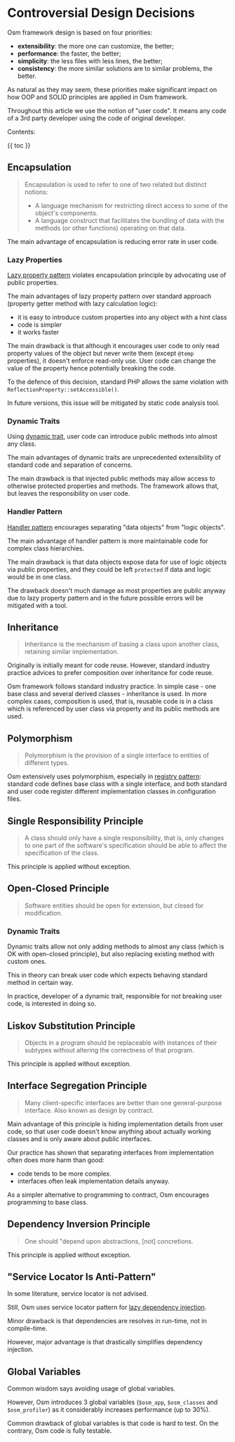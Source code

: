 # Controversial Design Decisions #

Osm framework design is based on four priorities:

* **extensibility**: the more one can customize, the better;
* **performance**: the faster, the better;
* **simplicity**: the less files with less lines, the better;
* **consistency**: the more similar solutions are to similar problems, the better. 

As natural as they may seem, these priorities make significant impact on how OOP and SOLID principles are applied in Osm framework.

Throughout this article we use the notion of "user code". It means any code of a 3rd party developer using the code of original developer. 

Contents:

{{ toc }}

## Encapsulation ##

> Encapsulation is used to refer to one of two related but distinct notions:
>
> * A language mechanism for restricting direct access to some of the object's components.
> * A language construct that facilitates the bundling of data with the methods (or other functions) operating on that data.

The main advantage of encapsulation is reducing error rate in user code.

### Lazy Properties ###

[Lazy property pattern](lazy-properties.html) violates encapsulation principle by advocating use of public properties. 

The main advantages of lazy property pattern over standard approach (property getter method with lazy calculation logic): 

* it is easy to introduce custom properties into any object with a hint class
* code is simpler
* it works faster 

The main drawback is that although it encourages user code to only read property values of the object but never write them (except `@temp` properties), it doesn't enforce read-only use. User code can change the value of the property hence potentially breaking the code.

To the defence of this decision, standard PHP allows the same violation with `ReflectionProperty::setAccessible()`. 

In future versions, this issue will be mitigated by static code analysis tool.

### Dynamic Traits ###

Using [dynamic trait](dynamic-traits.html), user code can introduce public methods into almost any class. 

The main advantages of dynamic traits are unprecedented extensibility of standard code and separation of concerns. 

The main drawback is that injected public methods may allow access to otherwise protected properties and methods. The framework allows that, but leaves the responsibility on user code. 

### Handler Pattern ###

[Handler pattern](handler-pattern.html) encourages separating "data objects" from "logic objects".

The main advantage of handler pattern is more maintainable code for complex class hierarchies.

The main drawback is that data objects expose data for use of logic objects via public properties, and they could be left `protected` if data and logic would be in one class.

The drawback doesn't much damage as most properties are public anyway due to lazy property pattern and in the future possible errors will be mitigated with a tool.

## Inheritance ##

> Inheritance is the mechanism of basing a class upon another class, retaining similar implementation.

Originally is initially meant for code reuse. However, standard industry practice advices to prefer composition over inheritance for code reuse.

Osm framework follows standard industry practice. In simple case - one base class and several derived classes - inheritance is used. In more complex cases, composition is used, that is, reusable code is in a class which is referenced by user class via property and its public methods are used.   

## Polymorphism ##

> Polymorphism is the provision of a single interface to entities of different types.

Osm extensively uses polymorphism, especially in [registry pattern](registry-pattern.html): standard code defines base class with a single interface, and both standard and user code register different implementation classes in configuration files.  
 
## Single Responsibility Principle ##

> A class should only have a single responsibility, that is, only changes to one part of the software's specification should be able to affect the specification of the class.

This principle is applied without exception.

## Open-Closed Principle ##

> Software entities should be open for extension, but closed for modification.

### Dynamic Traits ###

Dynamic traits allow not only adding methods to almost any class (which is OK with open-closed principle), but also replacing existing method with custom ones. 

This in theory can break user code which expects behaving standard method in certain way. 

In practice, developer of a dynamic trait, responsible for not breaking user code, is interested in doing so. 

## Liskov Substitution Principle ##

> Objects in a program should be replaceable with instances of their subtypes without altering the correctness of that program.

This principle is applied without exception.

## Interface Segregation Principle ##

> Many client-specific interfaces are better than one general-purpose interface. Also known as design by contract.

Main advantage of this principle is hiding implementation details from user code, so that user code doesn't know anything about actually working classes and is only aware about public interfaces.

Our practice has shown that separating interfaces from implementation often does more harm than good:

* code tends to be more complex.
* interfaces often leak implementation details anyway.  

As a simpler alternative to programming to contract, Osm encourages programming to base class.

## Dependency Inversion Principle ##

> One should "depend upon abstractions, [not] concretions.

This principle is applied without exception.

## "Service Locator Is Anti-Pattern" ##

In some literature, service locator is not advised.

Still, Osm uses service locator pattern for [lazy dependency injection](lazy-dependency-injection.html). 

Minor drawback is that dependencies are resolves in run-time, not in compile-time.

However, major advantage is that drastically simplifies dependency injection.   

## Global Variables ##

Common wisdom says avoiding usage of global variables.

However, Osm introduces 3 global variables (`$osm_app`, `$osm_classes` and `$osm_profiler`) as it considerably increases performance (up to 30%). 

Common drawback of global variables is that code is hard to test. On the contrary, Osm code is fully testable.  